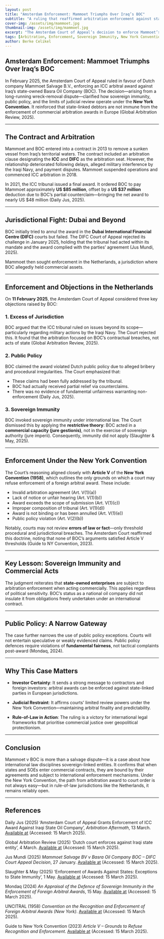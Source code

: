 ```yaml
---
layout: post
title: "Amsterdam Enforcement: Mammoet Triumphs Over Iraq’s BOC"
subtitle: "A ruling that reaffirmed arbitration enforcement against state-linked debtors"
cover-img: /assets/img/mammoet.jpg
thumbnail-img: /assets/img/mammoet.jpg
excerpt: "The Amsterdam Court of Appeal’s decision to enforce Mammoet’s ICC award against Iraq’s Basra Oil Company reinforces the limits of sovereign immunity under the New York Convention."
tags: [Arbitration, Enforcement, Sovereign Immunity, New York Convention, Iraq]
author: Berke Celikel
---
```


## Amsterdam Enforcement: Mammoet Triumphs Over Iraq’s BOC

In February 2025, the Amsterdam Court of Appeal ruled in favour of Dutch company Mammoet Salvage B.V., enforcing an ICC arbitral award against Iraq’s state-owned Basra Oil Company (BOC). The decision—arising from a long-running wreck-removal dispute—clarified how sovereign immunity, public policy, and the limits of judicial review operate under the **New York Convention**. It reinforced that state-linked debtors are not immune from the enforcement of commercial arbitration awards in Europe (Global Arbitration Review, 2025).

---

## The Contract and Arbitration

Mammoet and BOC entered into a contract in 2013 to remove a sunken vessel from Iraq’s territorial waters. The contract included an arbitration clause designating the **ICC** and **DIFC** as the arbitration seat. However, the relationship deteriorated following delays, alleged military interference by the Iraqi Navy, and payment disputes. Mammoet suspended operations and commenced ICC arbitration in 2018.

In 2021, the ICC tribunal issued a final award. It ordered BOC to pay Mammoet approximately **US $85 million**, offset by a **US $37 million** deduction due to BOC’s partial counterclaim—bringing the net award to nearly US $48 million (Daily Jus, 2025).

---

## Jurisdictional Fight: Dubai and Beyond

BOC initially tried to annul the award in the **Dubai International Financial Centre (DIFC)** courts but failed. The DIFC Court of Appeal rejected its challenge in January 2025, holding that the tribunal had acted within its mandate and the award complied with the parties’ agreement (Jus Mundi, 2025).

Mammoet then sought enforcement in the Netherlands, a jurisdiction where BOC allegedly held commercial assets.

---

## Enforcement and Objections in the Netherlands

On **11 February 2025**, the Amsterdam Court of Appeal considered three key objections raised by BOC:

### 1. **Excess of Jurisdiction**
BOC argued that the ICC tribunal ruled on issues beyond its scope—particularly regarding military actions by the Iraqi Navy. The Court rejected this. It found that the arbitration focused on BOC’s contractual breaches, not acts of state (Global Arbitration Review, 2025).

### 2. **Public Policy**
BOC claimed the award violated Dutch public policy due to alleged bribery and procedural irregularities. The Court emphasized that:
- These claims had been fully addressed by the tribunal.
- BOC had actually received partial relief via counterclaims.
- There was no evidence of fundamental unfairness warranting non-enforcement (Daily Jus, 2025).

### 3. **Sovereign Immunity**
BOC invoked sovereign immunity under international law. The Court dismissed this by applying the **restrictive theory**: BOC acted in a **commercial capacity (jure gestionis)**, not in the exercise of sovereign authority (jure imperii). Consequently, immunity did not apply (Slaughter & May, 2025).

---

## Enforcement Under the New York Convention

The Court’s reasoning aligned closely with **Article V** of the **New York Convention (1958)**, which outlines the only grounds on which a court may refuse enforcement of a foreign arbitral award. These include:

- Invalid arbitration agreement (Art. V(1)(a))  
- Lack of notice or unfair hearing (Art. V(1)(b))  
- Award exceeds the scope of submission (Art. V(1)(c))  
- Improper composition of tribunal (Art. V(1)(d))  
- Award is not binding or has been annulled (Art. V(1)(e))  
- Public policy violation (Art. V(2)(b))  

Notably, courts may not review **errors of law or fact**—only threshold procedural and jurisdictional breaches. The Amsterdam Court reaffirmed this doctrine, noting that none of BOC’s arguments satisfied Article V thresholds (Guide to NY Convention, 2023).

---

## Key Lesson: Sovereign Immunity and Commercial Acts

The judgment reiterates that **state-owned enterprises** are subject to arbitration enforcement when acting commercially. This applies regardless of political sensitivity. BOC’s status as a national oil company did not insulate it from obligations freely undertaken under an international contract.

---

## Public Policy: A Narrow Gateway

The case further narrows the use of public policy exceptions. Courts will not entertain speculative or weakly evidenced claims. Public policy defences require violations of **fundamental fairness**, not tactical complaints post-award (Mondaq, 2024).

---

## Why This Case Matters

- **Investor Certainty**: It sends a strong message to contractors and foreign investors: arbitral awards can be enforced against state-linked parties in European jurisdictions.

- **Judicial Restraint**: It affirms courts' limited review powers under the New York Convention—maintaining arbitral finality and predictability.

- **Rule-of-Law in Action**: The ruling is a victory for international legal frameworks that prioritise commercial justice over geopolitical protectionism.

---

## Conclusion

Mammoet v BOC is more than a salvage dispute—it is a case about how international law disciplines sovereign-linked entities. It confirms that when states and SOEs enter commercial contracts, they are bound by their agreements and subject to international enforcement mechanisms. Under the New York Convention, the path from arbitration award to court order is not always easy—but in rule-of-law jurisdictions like the Netherlands, it remains reliably open.

---

## References

Daily Jus (2025) ‘Amsterdam Court of Appeal Grants Enforcement of ICC Award Against Iraqi State Oil Company’, *Arbitration Aftermath*, 13 March. [Available at](https://dailyjus.com/world/2025/03/arbitration-aftermath-march-13-2025) (Accessed: 15 March 2025).

Global Arbitration Review (2025) ‘Dutch court enforces against Iraqi state entity’, 4 March. [Available at](https://globalarbitrationreview.com/article/dutch-court-enforces-against-iraqi-state-entity) (Accessed: 15 March 2025).

Jus Mundi (2025) *Mammoet Salvage BV v Basra Oil Company BOC – DIFC Court Appeal Decision*, 27 January. [Available at](https://jusmundi.com/en/document/decision/en-mammoet-salvage-bv-v-basra-oil-company-boc) (Accessed: 15 March 2025).

Slaughter & May (2025) ‘Enforcement of Awards Against States: Exceptions to State Immunity’, 1 May. [Available at](https://www.slaughterandmay.com/insights/new-insights/enforcement-of-awards-against-states-exceptions-to-state-immunity) (Accessed: 15 March 2025).

Mondaq (2024) *An Appraisal of the Defence of Sovereign Immunity in the Enforcement of Foreign Arbitral Awards*, 15 May. [Available at](https://www.mondaq.com/trials-appeals-compensation/1465722/an-appraisal-of-defence-of-sovereign-immunity-in-the-enforcement-of-foreign-arbitral-awards) (Accessed: 15 March 2025).

UNCITRAL (1958) *Convention on the Recognition and Enforcement of Foreign Arbitral Awards (New York)*. [Available at](https://uncitral.un.org/en/texts/arbitration/conventions/foreign_arbitral_awards) (Accessed: 15 March 2025).

Guide to New York Convention (2023) *Article V – Grounds to Refuse Recognition and Enforcement*. [Available at](https://newyorkconvention1958.org/index.php?lvl=cmspage&pageid=10) (Accessed: 15 March 2025).
